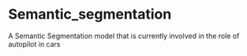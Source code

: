 # Semantic_segmentation
A Semantic Segmentation model that is currently involved in the role of autopilot in cars
